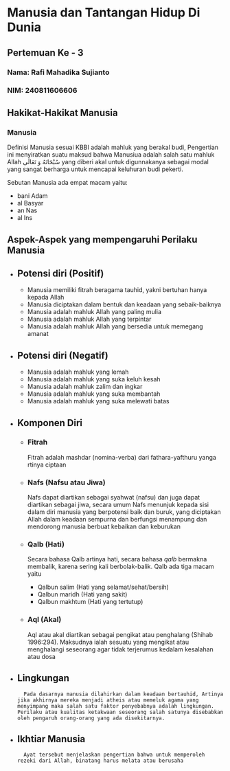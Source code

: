 # Manusia dan Tantangan Hidup Di Dunia
## Pertemuan Ke - 3

### Nama: Rafi Mahadika Sujianto
### NIM: 240811606606

## Hakikat-Hakikat Manusia

### Manusia
Definisi Manusia sesuai KBBI adalah mahluk yang berakal budi, Pengertian ini menyiratkan suatu maksud bahwa Manusiua adalah salah satu mahluk Allah سُبْحَانَهُ وَ تَعَالَى yang diberi akal untuk digunnakanya sebagai modal yang sangat berharga untuk mencapai keluhuran budi pekerti.

Sebutan Manusia ada empat macam yaitu:
- bani Adam
- al Basyar
- an Nas
-  al Ins


## Aspek-Aspek yang mempengaruhi Perilaku Manusia

- ## Potensi diri (Positif)
	- Manusia memiliki fitrah beragama tauhid, yakni bertuhan hanya kepada Allah
	- Manusia diciptakan dalam bentuk dan keadaan yang sebaik-baiknya
	- Manusia adalah mahluk Allah yang paling mulia
	- Manusia adalah mahluk Allah yang terpintar
	- Manusia adalah mahluk Allah yang bersedia untuk memegang amanat

- ## Potensi diri (Negatif)
	- Manusia adalah mahluk yang lemah
	- Manusia adalah mahluk yang suka keluh kesah
	- Manusia adalah mahluk zalim dan ingkar
	- Manusia adalah mahluk yang suka membantah
	- Manusia adalah mahluk yang suka melewati batas


- ## Komponen Diri
	- ### Fitrah
		Fitrah adalah mashdar (nomina-verba) dari fathara-yafthuru yanga rtinya ciptaan

	- ### Nafs (Nafsu atau Jiwa)
		Nafs dapat diartikan sebagai syahwat (nafsu) dan juga dapat diartikan sebagai jiwa, secara umum Nafs menunjuk kepada sisi dalam diri manusia yang berpotensi baik dan buruk, yang diciptakan Allah dalam keadaan sempurna dan berfungsi menampung dan mendorong manusia berbuat kebaikan dan keburukan

	- ### Qalb (Hati)
		Secara bahasa Qalb artinya hati, secara bahasa *qalb* bermakna membalik, karena sering kali berbolak-balik.
		Qalb ada tiga macam yaitu
		- Qalbun salim (Hati yang selamat/sehat/bersih)
		- Qalbun maridh (Hati yang sakit)
		- Qalbun makhtum (Hati yang tertutup)


	- ### Aql (Akal)
		Aql atau akal diartikan sebagai pengikat atau penghalang (Shihab 1996:294). Maksudnya ialah sesuatu yang mengikat atau menghalangi seseorang agar tidak terjerumus kedalam kesalahan atau dosa

- ## Lingkungan
		Pada dasarnya manusia dilahirkan dalam keadaan bertauhid, Artinya jika akhirnya mereka menjadi atheis atau memeluk agama yang menyimpang maka salah satu faktor penyebabnya adalah lingkungan. Perilaku atau kualitas ketakwaan seseorang salah satunya disebabkan oleh pengaruh orang-orang yang ada disekitarnya.

- ## Ikhtiar Manusia
		Ayat tersebut menjelaskan pengertian bahwa untuk memperoleh rezeki dari Allah, binatang harus melata atau berusaha